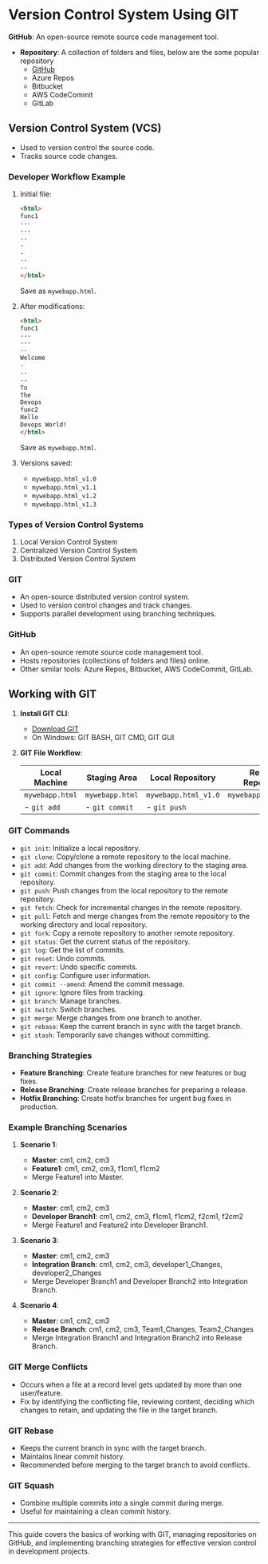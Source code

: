 # Version Control System Using GIT

**GitHub**: An open-source remote source code management tool.

- **Repository**: A collection of folders and files, below are the some popular repository
  - [GitHub](www.github.com)
  - Azure Repos
  - Bitbucket
  - AWS CodeCommit
  - GitLab

## Version Control System (VCS)

- Used to version control the source code.
- Tracks source code changes.

### Developer Workflow Example

1. Initial file:
    ```html
    <html>
    func1
    ---
    ---
    --
    -
    -
    --
    --
    </html>
    ```
   Save as `mywebapp.html`.

2. After modifications:
    ```html
    <html>
    func1
    ---
    ---
    --
    Welcome
    -
    --
    --
    To 
    The 
    Devops
    func2
    Hello 
    Devops World!
    </html>
    ```
   Save as `mywebapp.html`.

3. Versions saved:
    - `mywebapp.html_v1.0`
    - `mywebapp.html_v1.1`
    - `mywebapp.html_v1.2`
    - `mywebapp.html_v1.3`

### Types of Version Control Systems

1. Local Version Control System
2. Centralized Version Control System
3. Distributed Version Control System

### GIT

- An open-source distributed version control system.
- Used to version control changes and track changes.
- Supports parallel development using branching techniques.

### GitHub

- An open-source remote source code management tool.
- Hosts repositories (collections of folders and files) online.
- Other similar tools: Azure Repos, Bitbucket, AWS CodeCommit, GitLab.

## Working with GIT

1. **Install GIT CLI**:
   - [Download GIT](https://git-scm.com/downloads)
   - On Windows: GIT BASH, GIT CMD, GIT GUI

2. **GIT File Workflow**:

   Local Machine | Staging Area | Local Repository | Remote Repository
   --------------|--------------|------------------|-------------------
   `mywebapp.html` | `mywebapp.html` | `mywebapp.html_v1.0` | `mywebapp.html_v1.0`
   - `git add` | - `git commit` | - `git push`

### GIT Commands

- `git init`: Initialize a local repository.
- `git clone`: Copy/clone a remote repository to the local machine.
- `git add`: Add changes from the working directory to the staging area.
- `git commit`: Commit changes from the staging area to the local repository.
- `git push`: Push changes from the local repository to the remote repository.
- `git fetch`: Check for incremental changes in the remote repository.
- `git pull`: Fetch and merge changes from the remote repository to the working directory and local repository.
- `git fork`: Copy a remote repository to another remote repository.
- `git status`: Get the current status of the repository.
- `git log`: Get the list of commits.
- `git reset`: Undo commits.
- `git revert`: Undo specific commits.
- `git config`: Configure user information.
- `git commit --amend`: Amend the commit message.
- `git ignore`: Ignore files from tracking.
- `git branch`: Manage branches.
- `git switch`: Switch branches.
- `git merge`: Merge changes from one branch to another.
- `git rebase`: Keep the current branch in sync with the target branch.
- `git stash`: Temporarily save changes without committing.

### Branching Strategies

- **Feature Branching**: Create feature branches for new features or bug fixes.
- **Release Branching**: Create release branches for preparing a release.
- **Hotfix Branching**: Create hotfix branches for urgent bug fixes in production.

### Example Branching Scenarios

1. **Scenario 1**:
    - **Master**: cm1, cm2, cm3
    - **Feature1**: cm1, cm2, cm3, f1cm1, f1cm2
    - Merge Feature1 into Master.

2. **Scenario 2**:
    - **Master**: cm1, cm2, cm3
    - **Developer Branch1**: cm1, cm2, cm3, f1cm1, f1cm2, f2cm1, f2cm2
    - Merge Feature1 and Feature2 into Developer Branch1.

3. **Scenario 3**:
    - **Master**: cm1, cm2, cm3
    - **Integration Branch**: cm1, cm2, cm3, developer1_Changes, developer2_Changes
    - Merge Developer Branch1 and Developer Branch2 into Integration Branch.

4. **Scenario 4**:
    - **Master**: cm1, cm2, cm3
    - **Release Branch**: cm1, cm2, cm3, Team1_Changes, Team2_Changes
    - Merge Integration Branch1 and Integration Branch2 into Release Branch.

### GIT Merge Conflicts

- Occurs when a file at a record level gets updated by more than one user/feature.
- Fix by identifying the conflicting file, reviewing content, deciding which changes to retain, and updating the file in the target branch.

### GIT Rebase

- Keeps the current branch in sync with the target branch.
- Maintains linear commit history.
- Recommended before merging to the target branch to avoid conflicts.

### GIT Squash

- Combine multiple commits into a single commit during merge.
- Useful for maintaining a clean commit history.

---

This guide covers the basics of working with GIT, managing repositories on GitHub, and implementing branching strategies for effective version control in development projects.

